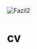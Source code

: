![Fazil2](https://user-images.githubusercontent.com/89081491/129727389-0ef2f886-6015-44ae-8e5a-9a7eb14c6336.png)
# cv
